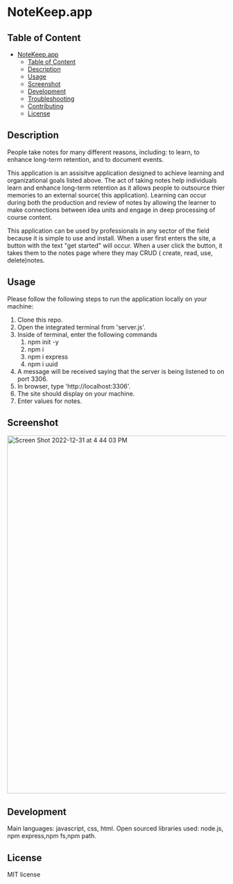 
# NoteKeep.app

## Table of Content 
- [NoteKeep.app](#notekeepapp)
  - [Table of Content](#table-of-content)
  - [Description](#description)
  - [Usage](#usage)
  - [Screenshot](#screenshot)
  - [Development](#development)
  - [Troubleshooting](#troubleshooting)
  - [Contributing](#contributing)
  - [License](#license)
## Description

People take notes for many different reasons, including: to learn, to enhance long-term retention, and to document events. 

This application is an assisitve application designed to achieve learning and organizational goals listed above. The act of taking notes  help individuals learn and enhance long-term retention as it allows people to outsource thier memories to an external source( this application). Learning can occur during both the production and review of notes by allowing the learner to make connections between idea units and engage in deep processing of course content. 

This application can be used by professionals in any sector of the field because it is simple to use and install. When a user first enters the site, a button with the text "get started" will occur. When a user click the button, it takes them to the notes page where they may CRUD ( create, read, use, delete)notes. 

## Usage

Please follow the following steps to run the application locally on your machine: 
1. Clone this repo. 
2. Open the integrated terminal from 'server.js'.
3. Inside of terminal, enter the following commands 
   1. npm init -y 
   2. npm i 
   3. npm i express  
   4. npm i uuid
4. A message will be received saying that the server is being listened to on port 3306. 
5. In browser, type 'http://localhost:3306'.
6. The site should display on your machine. 
7. Enter values for notes. 

## Screenshot 
<img width="824" alt="Screen Shot 2022-12-31 at 4 44 03 PM" src="https://user-images.githubusercontent.com/114694158/210158328-19f6ccd9-6283-46a3-b0f6-db3400d9be0e.png">

## Development 

Main languages: javascript, css, html. 
Open sourced libraries used: node.js, npm express,npm fs,npm path. 

## License 
MIT license 

